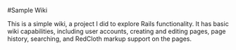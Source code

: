#Sample Wiki

This is a simple wiki, a project I did to explore Rails functionality. It has basic wiki capabilities, including user accounts, creating and editing pages, page history, searching, and RedCloth markup support on the pages.
